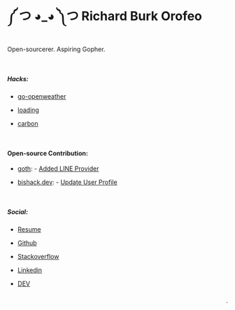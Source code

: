 # ༼ つ ◕_◕ ༽つ Richard Burk Orofeo


Open-sourcerer. Aspiring Gopher.

<br/>

##### Hacks:
- [go-openweather](https://github.com/rbo13/go-openweather)

- [loading](https://github.com/rbo13/loading)

- [carbon](https://github.com/BottleneckStudio/carbon)

<br/>

#### Open-source Contribution:
* [goth](https://github.com/markbates/goth):
		- [Added LINE Provider](https://github.com/markbates/goth/releases/tag/v1.51.0)

* [bishack.dev](https://bishack.dev/):
		- [Update User Profile](https://github.com/rbo13/bishack.dev)

<br/>

##### Social:
 - [Resume](https://rbo13.github.io/)

 - [Github](https://github.com/rbo13)

 - [Stackoverflow](https://stackoverflow.com/users/5342427/whaangbuu)

 - [Linkedin](https://www.linkedin.com/in/rborofeo/)

 - [DEV](https://dev.to/rbo13)


<br/>

<marquee> 
  `PS: this site is created using markdown, how cool is that?`
</marquee>


